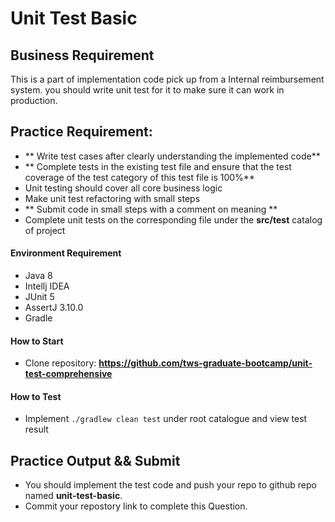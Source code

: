 # Unit Test Basic 

## Business Requirement

This is a part of implementation code pick up from a Internal reimbursement system. you should write unit test for it to make sure it can work in production.


## Practice Requirement:
- ** Write test cases after clearly understanding the implemented code**
- ** Complete tests in the existing test file and ensure that the test coverage of the test category of this test file is 100%**
- Unit testing should cover all core business logic
- Make unit test refactoring with small steps
- ** Submit code in small steps with a comment on meaning **
- Complete unit tests on the corresponding file under the **src/test** catalog of project

#### Environment Requirement
- Java 8
- Intellj IDEA
- JUnit 5
- AssertJ 3.10.0
- Gradle

#### How to Start

- Clone repository: **https://github.com/tws-graduate-bootcamp/unit-test-comprehensive**


#### How to Test
- Implement `./gradlew clean test` under root catalogue and view test result
 
## Practice Output && Submit
- You should implement the test code and push your repo to github repo named **unit-test-basic**.
- Commit your repostory link to complete this Question.

